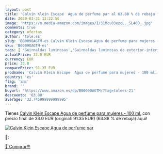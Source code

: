 ```yaml
---
layout: post
title: 'Calvin Klein Escape  Agua de perfume par al 63.88 % de rebaja'
date: 2020-03-31 13:22:56
image: 'https://m.media-amazon.com/images/I/31Mcu03ezcL._SL400_.jpg'
comments: true
category: ofertas
author: 'tole.es'
slug: 'B0009OAGTM-es Calvin Klein Escape Agua de perfume para mujeres - 100 ml.'
sku: 'B0009OAGTM-es'
tags: [ 'Guirnaldas luminosas','Guirnaldas luminosas de exterior-interior','Iluminación','agua','de','perfume', ]
actualPrice: 33.0 EUR
currency: EUR
price: 33.0
comparePrice: 91.35 EUR
prodname: 'Calvin Klein Escape  Agua de perfume para mujeres - 100 ml.'
country: 'es'
flag: '🇪🇸'
brand: ''
buyurl: 'https://www.amazon.es/dp/B0009OAGTM/?tag=tolees-21'
descuento: '63.88'
average: '32.745999999999995'
---
```


Tienes [Calvin Klein Escape  Agua de perfume para mujeres - 100 ml.](https://www.amazon.es/dp/B0009OAGTM/?tag=tolees-21) con precio final de  33.0 EUR (original: 91.35 EUR) (63.88 %  de rebaja) aqui!

[![Calvin Klein Escape  Agua de perfume par](https://m.media-amazon.com/images/I/31Mcu03ezcL._SL400_.jpg)](https://www.amazon.es/dp/B0009OAGTM/?tag=tolees-21)

🔎:


[🛒 Comprar!!!](https://www.amazon.es/dp/B0009OAGTM/?tag=tolees-21)
